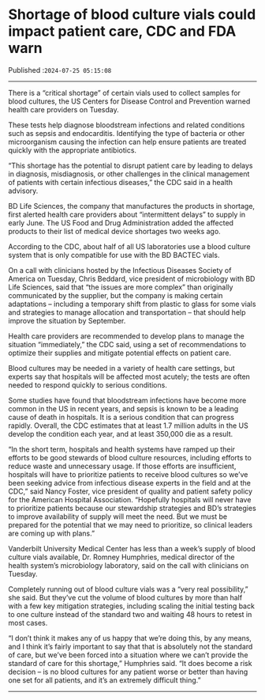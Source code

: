 # Shortage of blood culture vials could impact patient care, CDC and FDA warn

Published :`2024-07-25 05:15:08`

---

There is a “critical shortage” of certain vials used to collect samples for blood cultures, the US Centers for Disease Control and Prevention warned health care providers on Tuesday.

These tests help diagnose bloodstream infections and related conditions such as sepsis and endocarditis. Identifying the type of bacteria or other microorganism causing the infection can help ensure patients are treated quickly with the appropriate antibiotics.

“This shortage has the potential to disrupt patient care by leading to delays in diagnosis, misdiagnosis, or other challenges in the clinical management of patients with certain infectious diseases,” the CDC said in a health advisory.

BD Life Sciences, the company that manufactures the products in shortage, first alerted health care providers about “intermittent delays” to supply in early June. The US Food and Drug Administration added the affected products to their list of medical device shortages two weeks ago.

According to the CDC, about half of all US laboratories use a blood culture system that is only compatible for use with the BD BACTEC vials.

On a call with clinicians hosted by the Infectious Diseases Society of America on Tuesday, Chris Beddard, vice president of microbiology with BD Life Sciences, said that “the issues are more complex” than originally communicated by the supplier, but the company is making certain adaptations – including a temporary shift from plastic to glass for some vials and strategies to manage allocation and transportation – that should help improve the situation by September.

Health care providers are recommended to develop plans to manage the situation “immediately,” the CDC said, using a set of recommendations to optimize their supplies and mitigate potential effects on patient care.

Blood cultures may be needed in a variety of health care settings, but experts say that hospitals will be affected most acutely; the tests are often needed to respond quickly to serious conditions.

Some studies have found that bloodstream infections have become more common in the US in recent years, and sepsis is known to be a leading cause of death in hospitals. It is a serious condition that can progress rapidly. Overall, the CDC estimates that at ​least 1.7 million adults in the US develop the condition each year, and at least 350,000 die as a result.

“In the short term, hospitals and health systems have ramped up their efforts to be good stewards of blood culture resources, including efforts to reduce waste and unnecessary usage. If those efforts are insufficient, hospitals will have to prioritize patients to receive blood cultures so we’ve been seeking advice from infectious disease experts in the field and at the CDC,” said Nancy Foster, vice president of quality and patient safety policy for the American Hospital Association. “Hopefully hospitals will never have to prioritize patients because our stewardship strategies and BD’s strategies to improve availability of supply will meet the need. But we must be prepared for the potential that we may need to prioritize, so clinical leaders are coming up with plans.”

Vanderbilt University Medical Center has less than a week’s supply of blood culture vials available, Dr. Romney Humphries, medical director of the health system’s microbiology laboratory, said on the call with clinicians on Tuesday.

Completely running out of blood culture vials was a “very real possibility,” she said. But they’ve cut the volume of blood cultures by more than half with a few key mitigation strategies, including scaling the initial testing back to one culture instead of the standard two and waiting 48 hours to retest in most cases.

“I don’t think it makes any of us happy that we’re doing this, by any means, and I think it’s fairly important to say that that is absolutely not the standard of care, but we’ve been forced into a situation where we can’t provide the standard of care for this shortage,” Humphries said. “It does become a risk decision – is no blood cultures for any patient worse or better than having one set for all patients, and it’s an extremely difficult thing.”

---

